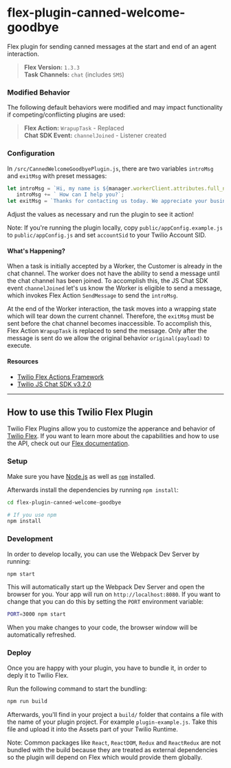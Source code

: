 # flex-plugin-canned-welcome-goodbye
Flex plugin for sending canned messages at the start and end of an agent interaction.

> **Flex Version:** `1.3.3`  
> **Task Channels:** `chat` (includes `SMS`)

### Modified Behavior
The following default behaviors were modified and may impact functionality if competing/conflicting plugins are used:

> **Flex Action:** `WrapupTask` - Replaced  
> **Chat SDK Event:** `channelJoined` - Listener created

### Configuration

In `/src/CannedWelcomeGoodbyePlugin.js`, there are two variables `introMsg` and `exitMsg` with preset messages:
```javascript
let introMsg = `Hi, my name is ${manager.workerClient.attributes.full_name}.`;
   introMsg += ` How can I help you?`;
let exitMsg = `Thanks for contacting us today. We appreciate your business.`;
```

Adjust the values as necessary and run the plugin to see it action!

Note: If you're running the plugin locally, copy `public/appConfig.example.js` to `public/appConfig.js` and set `accountSid` to your Twilio Account SID.


#### What's Happening?
When a task is initially accepted by a Worker, the Customer is already in the chat channel. The worker does not have the ability to send a message until the chat channel has been joined. To accomplish this, the JS Chat SDK event `channelJoined` let's us know the Worker is eligible to send a message, which invokes Flex Action `SendMessage` to send the `introMsg`.

At the end of the Worker interaction, the task moves into a wrapping state which will tear down the current channel. Therefore, the `exitMsg` must be sent before the chat channel becomes inaccessible. To accomplish this, Flex Action `WrapupTask` is replaced to send the message. Only after the message is sent do we allow the original behavior `original(payload)` to execute.

#### Resources
- [Twilio Flex Actions Framework](https://www.twilio.com/docs/flex/actions-framework)
- [Twilio JS Chat SDK v3.2.0](http://media.twiliocdn.com/sdk/js/chat/releases/3.2.0/docs/Client.html)

___

## How to use this Twilio Flex Plugin

Twilio Flex Plugins allow you to customize the apperance and behavior of [Twilio Flex](https://www.twilio.com/flex). If you want to learn more about the capabilities and how to use the API, check out our [Flex documentation](https://www.twilio.com/docs/flex).

### Setup

Make sure you have [Node.js](https://nodejs.org) as well as [`npm`](https://npmjs.com) installed.

Afterwards install the dependencies by running `npm install`:

```bash
cd flex-plugin-canned-welcome-goodbye

# If you use npm
npm install
```

### Development

In order to develop locally, you can use the Webpack Dev Server by running:

```bash
npm start
```

This will automatically start up the Webpack Dev Server and open the browser for you. Your app will run on `http://localhost:8080`. If you want to change that you can do this by setting the `PORT` environment variable:

```bash
PORT=3000 npm start
```

When you make changes to your code, the browser window will be automatically refreshed.

### Deploy

Once you are happy with your plugin, you have to bundle it, in order to deply it to Twilio Flex.

Run the following command to start the bundling:

```bash
npm run build
```

Afterwards, you'll find in your project a `build/` folder that contains a file with the name of your plugin project. For example `plugin-example.js`. Take this file and upload it into the Assets part of your Twilio Runtime.

Note: Common packages like `React`, `ReactDOM`, `Redux` and `ReactRedux` are not bundled with the build because they are treated as external dependencies so the plugin will depend on Flex which would provide them globally.